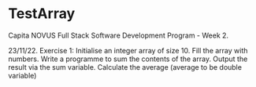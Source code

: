 # TestArray
Capita NOVUS Full Stack Software Development Program - Week 2.

23/11/22. Exercise 1:
Initialise an integer array of size 10.
Fill the array with numbers.
Write a programme to sum the contents of the array.
Output the result via the sum variable.
Calculate the average (average to be double variable)
